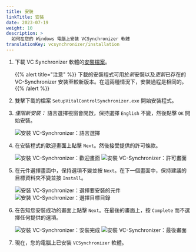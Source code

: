 ```yaml
---
title: 安裝
linkTitle: 安裝
date: 2023-07-19
weight: 10
description: >
  如何在您的 Windows 電腦上安裝 VCSynchronizer 軟體
translationKey: vcsynchronizer/installation  
---
```

1. 下載 VC Synchronizer 軟體的[安裝檔案](/download/SetupVitalControlSynchronizer.exe)。

   {{% alert title="注意" %}}
   下載的安裝程式可用於*新*安裝以及*更新*已存在的 VC-Synchronizer 安裝至較新版本。在這兩種情況下，安裝過程是相同的。
   {{% /alert %}}

2. 雙擊下載的檔案 `SetupVitalControlSynchronizer.exe` 開始安裝程式。

3. *僅限新安裝：* 語言選擇視窗會開啟，保持選擇 `English` 不變，然後點擊 `OK` 開始安裝。

   ![安裝 VC-Synchronizer：語言選擇](../images/installation/lang-select.png "語言選擇")

4. 在安裝程式的歡迎畫面上點擊 `Next`。然後接受提供的許可條款。

   ![安裝 VC-Synchronizer：歡迎畫面](../images/installation/welcome.png "歡迎畫面") ![安裝 VC-Synchronizer：許可畫面](../images/installation/license.png "許可畫面")

5. 在元件選擇畫面中，保持選項不變並按 `Next`。在下一個畫面中，保持建議的目標資料夾不變並按 `Install`。

   ![安裝 VC-Synchronizer：選擇要安裝的元件](../images/installation/components.png "選擇元件") ![安裝 VC-Synchronizer：選擇目標目錄](../images/installation/install-dir.png "選擇目標目錄")

6. 在告知您安裝成功的畫面上點擊 `Next`。在最後的畫面上，按 `Complete` 而不選擇任何提供的選項。

   ![安裝 VC-Synchronizer：安裝完成](../images/installation/completed.png "安裝完成") ![安裝 VC-Synchronizer：最後畫面](../images/installation/finish.png "安裝成功")

7. 現在，您的電腦上已安裝 `VCSynchronizer` 軟體。
